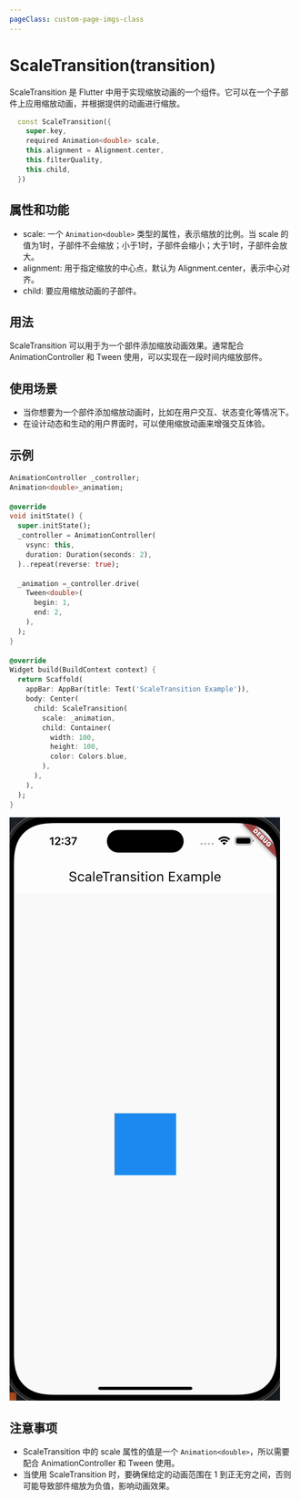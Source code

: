 ```yaml
---
pageClass: custom-page-imgs-class
---
```

# ScaleTransition(transition)

ScaleTransition 是 Flutter 中用于实现缩放动画的一个组件。它可以在一个子部件上应用缩放动画，并根据提供的动画进行缩放。

```dart
  const ScaleTransition({
    super.key,
    required Animation<double> scale,
    this.alignment = Alignment.center,
    this.filterQuality,
    this.child,
  })
```

## 属性和功能

- scale: 一个 `Animation<double>` 类型的属性，表示缩放的比例。当 scale 的值为1时，子部件不会缩放；小于1时，子部件会缩小；大于1时，子部件会放大。
- alignment: 用于指定缩放的中心点，默认为 Alignment.center，表示中心对齐。
- child: 要应用缩放动画的子部件。

## 用法

ScaleTransition 可以用于为一个部件添加缩放动画效果。通常配合 AnimationController 和 Tween 使用，可以实现在一段时间内缩放部件。

## 使用场景

- 当你想要为一个部件添加缩放动画时，比如在用户交互、状态变化等情况下。
- 在设计动态和生动的用户界面时，可以使用缩放动画来增强交互体验。

## 示例

```dart
AnimationController _controller;
Animation<double>_animation;

@override
void initState() {
  super.initState();
  _controller = AnimationController(
    vsync: this,
    duration: Duration(seconds: 2),
  )..repeat(reverse: true);

  _animation =_controller.drive(
    Tween<double>(
      begin: 1,
      end: 2,
    ),
  );
}

@override
Widget build(BuildContext context) {
  return Scaffold(
    appBar: AppBar(title: Text('ScaleTransition Example')),
    body: Center(
      child: ScaleTransition(
        scale: _animation,
        child: Container(
          width: 100,
          height: 100,
          color: Colors.blue,
        ),
      ),
    ),
  );
}
```

![ScaleTransitionWidget](./imgs/ScaleTransitionWidget.gif)

## 注意事项

- ScaleTransition 中的 scale 属性的值是一个 `Animation<double>`，所以需要配合 AnimationController 和 Tween 使用。
- 当使用 ScaleTransition 时，要确保给定的动画范围在 1 到正无穷之间，否则可能导致部件缩放为负值，影响动画效果。
